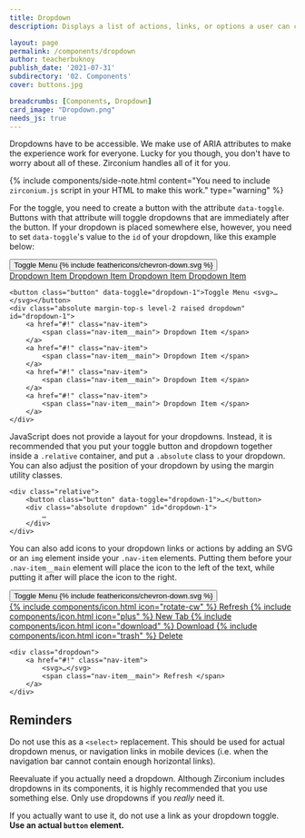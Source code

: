 ```yaml
---
title: Dropdown
description: Displays a list of actions, links, or options a user can choose between.

layout: page
permalink: /components/dropdown
author: teacherbuknoy
publish_date: '2021-07-31'
subdirectory: '02. Components'
cover: buttons.jpg

breadcrumbs: [Components, Dropdown]
card_image: "Dropdown.png"
needs_js: true
---
```


Dropdowns have to be accessible. We make use of ARIA attributes to make the experience work for everyone. Lucky for you though, you don't have to worry about all of these. Zirconium handles all of it for you.

{% include components/side-note.html
    content="You need to include <code>zirconium.js</code> script in your HTML to make this work."
    type="warning"
%}

For the toggle, you need to create a button with the attribute `data-toggle`. Buttons with that attribute will toggle dropdowns that are immediately after the button. If your dropdown is placed somewhere else, however, you need to set `data-toggle`'s value to the `id` of your dropdown, like this example below:

<div class="relative section padding-top-l margin-top-l">
    <button class="button" data-toggle="dropdown-1">Toggle Menu {% include feathericons/chevron-down.svg %}</button>
    <div class="absolute margin-top-s level-2 raised dropdown" id="dropdown-1">
        <a href="#!" class="nav-item">
            <span class="nav-item__main"> Dropdown Item </span>
        </a>
        <a href="#!" class="nav-item">
            <span class="nav-item__main"> Dropdown Item </span>
        </a>
        <a href="#!" class="nav-item">
            <span class="nav-item__main"> Dropdown Item </span>
        </a>
        <a href="#!" class="nav-item">
            <span class="nav-item__main"> Dropdown Item </span>
        </a>
    </div>
</div>
<pre class="code-snippet" data-prog-lang="html"><code data-language="html">&lt;button class="button" data-toggle="dropdown-1">Toggle Menu &lt;svg>&hellip;&lt;/svg>&lt;/button>
&lt;div class="absolute margin-top-s level-2 raised dropdown" id="dropdown-1">
    &lt;a href="#!" class="nav-item">
        &lt;span class="nav-item__main"> Dropdown Item &lt;/span>
    &lt;/a>
    &lt;a href="#!" class="nav-item">
        &lt;span class="nav-item__main"> Dropdown Item &lt;/span>
    &lt;/a>
    &lt;a href="#!" class="nav-item">
        &lt;span class="nav-item__main"> Dropdown Item &lt;/span>
    &lt;/a>
    &lt;a href="#!" class="nav-item">
        &lt;span class="nav-item__main"> Dropdown Item &lt;/span>
    &lt;/a>
&lt;/div></code></pre>

JavaScript does not provide a layout for your dropdowns. Instead, it is recommended that you put your toggle button and dropdown together inside a `.relative` container, and put a `.absolute` class to  your dropdown. You can also adjust the position of your dropdown by using the margin utility classes.

<pre class="code-snippet" data-prog-lang="html"><code data-language="html">&lt;div class="relative">
    &lt;button class="button" data-toggle="dropdown-1">&hellip;&lt;/button>
    &lt;div class="absolute dropdown" id="dropdown-1">
        &hellip;
    &lt;/div>
&lt;/div></code></pre>

You can also add icons to your dropdown links or actions by adding an SVG or an `img` element inside your `.nav-item` elements. Putting them before your `.nav-item__main` element will place the icon to the left of the text, while putting it after will place the icon to the right.

<div class="relative section padding-top-l margin-top-l">
    <button class="button" data-toggle>Toggle Menu {% include feathericons/chevron-down.svg %}</button>
    <div class="absolute margin-top-s level-2 raised dropdown">
        <a href="#!" class="nav-item">
            {% include components/icon.html icon="rotate-cw" %}
            <span class="nav-item__main"> Refresh </span>
        </a>
        <a href="#!" class="nav-item">
            {% include components/icon.html icon="plus" %}
            <span class="nav-item__main"> New Tab </span>
        </a>
        <a href="#!" class="nav-item">
            {% include components/icon.html icon="download" %}
            <span class="nav-item__main"> Download </span>
        </a>
        <a href="#!" class="nav-item">
            {% include components/icon.html icon="trash" %}
            <span class="nav-item__main"> Delete </span>
        </a>
    </div>
</div>
<pre class="code-snippet" data-prog-lang="html"><code data-language="html">&lt;div class="dropdown">
    &lt;a href="#!" class="nav-item">
        &lt;svg>&hellip;&lt;/svg>
        &lt;span class="nav-item__main"> Refresh &lt;/span>
    &lt;/a>
&lt;/div></code></pre>

<h2 class="weight-light h3">Reminders</h2>

Do not use this as a `<select>` replacement. This should be used for actual dropdown menus, or navigation links in mobile devices (i.e. when the navigation bar cannot contain enough horizontal links).

Reevaluate if you actually need a dropdown. Although Zirconium includes dropdowns in its components, it is highly recommended that you use something else. Only use dropdowns if you <em>really</em> need it.

If you actually want to use it, do not use a link as your dropdown toggle. <strong>Use an actual <code>button</code> element.</strong>